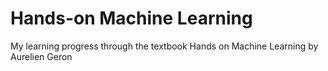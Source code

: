 # Hands-on Machine Learning
My learning progress through the textbook Hands on Machine Learning by Aurelien Geron
